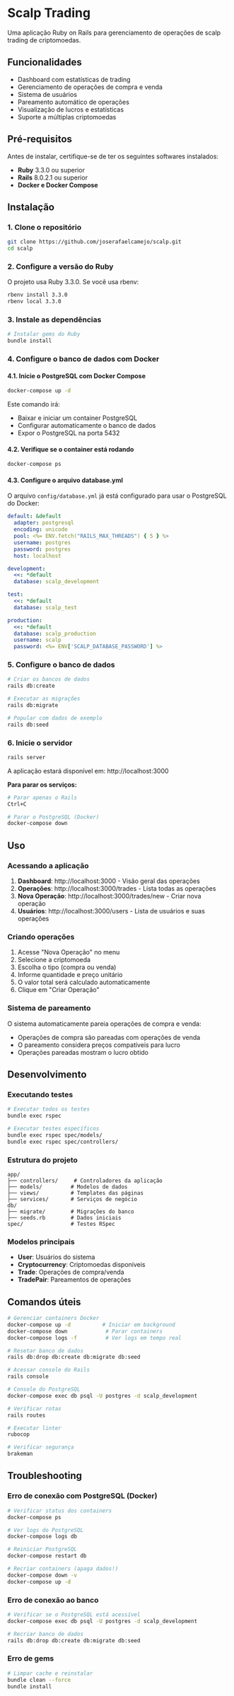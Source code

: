 # Scalp Trading

Uma aplicação Ruby on Rails para gerenciamento de operações de scalp trading de criptomoedas.

## Funcionalidades

-  Dashboard com estatísticas de trading
-  Gerenciamento de operações de compra e venda
-  Sistema de usuários
-  Pareamento automático de operações
-  Visualização de lucros e estatísticas
-  Suporte a múltiplas criptomoedas

## Pré-requisitos

Antes de instalar, certifique-se de ter os seguintes softwares instalados:

- **Ruby** 3.3.0 ou superior
- **Rails** 8.0.2.1 ou superior
- **Docker e Docker Compose**

## Instalação

### 1. Clone o repositório

```bash
git clone https://github.com/joserafaelcamejo/scalp.git
cd scalp
```

### 2. Configure a versão do Ruby

O projeto usa Ruby 3.3.0. Se você usa rbenv:

```bash
rbenv install 3.3.0
rbenv local 3.3.0
```

### 3. Instale as dependências

```bash
# Instalar gems do Ruby
bundle install


```

### 4. Configure o banco de dados com Docker

#### 4.1. Inicie o PostgreSQL com Docker Compose

```bash
docker-compose up -d
```

Este comando irá:
- Baixar e iniciar um container PostgreSQL
- Configurar automaticamente o banco de dados
- Expor o PostgreSQL na porta 5432

#### 4.2. Verifique se o container está rodando

```bash
docker-compose ps
```

#### 4.3. Configure o arquivo database.yml

O arquivo `config/database.yml` já está configurado para usar o PostgreSQL do Docker:

```yaml
default: &default
  adapter: postgresql
  encoding: unicode
  pool: <%= ENV.fetch("RAILS_MAX_THREADS") { 5 } %>
  username: postgres
  password: postgres
  host: localhost

development:
  <<: *default
  database: scalp_development

test:
  <<: *default
  database: scalp_test

production:
  <<: *default
  database: scalp_production
  username: scalp
  password: <%= ENV['SCALP_DATABASE_PASSWORD'] %>
```

### 5. Configure o banco de dados

```bash
# Criar os bancos de dados
rails db:create

# Executar as migrações
rails db:migrate

# Popular com dados de exemplo 
rails db:seed
```

### 6. Inicie o servidor

```bash
rails server
```

A aplicação estará disponível em: http://localhost:3000

**Para parar os serviços:**
```bash
# Parar apenas o Rails
Ctrl+C

# Parar o PostgreSQL (Docker)
docker-compose down
```

## Uso

### Acessando a aplicação

1. **Dashboard**: http://localhost:3000 - Visão geral das operações
2. **Operações**: http://localhost:3000/trades - Lista todas as operações
3. **Nova Operação**: http://localhost:3000/trades/new - Criar nova operação
4. **Usuários**: http://localhost:3000/users - Lista de usuários e suas operações

### Criando operações

1. Acesse "Nova Operação" no menu
2. Selecione a criptomoeda
3. Escolha o tipo (compra ou venda)
4. Informe quantidade e preço unitário
5. O valor total será calculado automaticamente
6. Clique em "Criar Operação"

### Sistema de pareamento

O sistema automaticamente pareia operações de compra e venda:
- Operações de compra são pareadas com operações de venda
- O pareamento considera preços compatíveis para lucro
- Operações pareadas mostram o lucro obtido

## Desenvolvimento

### Executando testes

```bash
# Executar todos os testes
bundle exec rspec

# Executar testes específicos
bundle exec rspec spec/models/
bundle exec rspec spec/controllers/
```

### Estrutura do projeto

```
app/
├── controllers/     # Controladores da aplicação
├── models/         # Modelos de dados
├── views/          # Templates das páginas
├── services/       # Serviços de negócio
db/
├── migrate/        # Migrações do banco
├── seeds.rb        # Dados iniciais
spec/               # Testes RSpec
```

### Modelos principais

- **User**: Usuários do sistema
- **Cryptocurrency**: Criptomoedas disponíveis
- **Trade**: Operações de compra/venda
- **TradePair**: Pareamentos de operações

## Comandos úteis

```bash
# Gerenciar containers Docker
docker-compose up -d          # Iniciar em background
docker-compose down            # Parar containers
docker-compose logs -f         # Ver logs em tempo real

# Resetar banco de dados
rails db:drop db:create db:migrate db:seed

# Acessar console do Rails
rails console

# Console do PostgreSQL
docker-compose exec db psql -U postgres -d scalp_development

# Verificar rotas
rails routes

# Executar linter
rubocop

# Verificar segurança
brakeman
```

## Troubleshooting

### Erro de conexão com PostgreSQL (Docker)

```bash
# Verificar status dos containers
docker-compose ps

# Ver logs do PostgreSQL
docker-compose logs db

# Reiniciar PostgreSQL
docker-compose restart db

# Recriar containers (apaga dados!)
docker-compose down -v
docker-compose up -d
```

### Erro de conexão ao banco

```bash
# Verificar se o PostgreSQL está acessível
docker-compose exec db psql -U postgres -d scalp_development

# Recriar banco de dados
rails db:drop db:create db:migrate db:seed
```

### Erro de gems

```bash
# Limpar cache e reinstalar
bundle clean --force
bundle install
```

